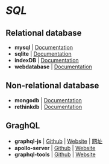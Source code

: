 # _SQL_


## Relational database

- **mysql** | [Documentation](https://dev.mysql.com/doc/)
- **sqlite** | [Documentation](http://www.sqlite.org/docs.html)
- **indexDB** | [Documentation](https://developer.mozilla.org/zh-CN/docs/Web/API/IndexedDB_API)
- **webdatabase** | [Documentation](https://www.w3.org/TR/webdatabase/)


## Non-relational database

- **mongodb** | [Documentation](https://docs.mongodb.com/)
- **rethinkdb** | [Documentation](https://github.com/rethinkdb/rethinkdb)


## GraghQL

- **graphql-js** | [Github](https://github.com/graphql/graphql-js) | [Website](http://graphql.org/) | [网址](http://graphql.cn/)
- **apollo-server** | [Github](https://github.com/apollographql/apollo-server) | [Website](https://www.apollographql.com/docs/apollo-server/)
- **graphql-tools** | [Github](https://github.com/apollographql/graphql-tools) | [Website](https://www.apollographql.com/docs/graphql-tools/)
